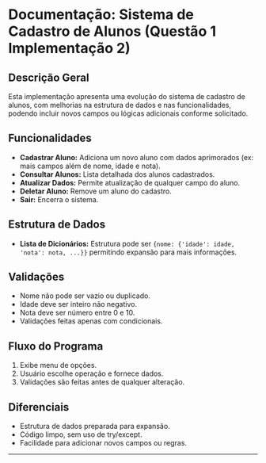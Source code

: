 # Documentação: Sistema de Cadastro de Alunos (Questão 1 Implementação 2)

## Descrição Geral
Esta implementação apresenta uma evolução do sistema de cadastro de alunos, com melhorias na estrutura de dados e nas funcionalidades, podendo incluir novos campos ou lógicas adicionais conforme solicitado.

## Funcionalidades
- **Cadastrar Aluno:** Adiciona um novo aluno com dados aprimorados (ex: mais campos além de nome, idade e nota).
- **Consultar Alunos:** Lista detalhada dos alunos cadastrados.
- **Atualizar Dados:** Permite atualização de qualquer campo do aluno.
- **Deletar Aluno:** Remove um aluno do cadastro.
- **Sair:** Encerra o sistema.

## Estrutura de Dados
- **Lista de Dicionários:** Estrutura pode ser `{nome: {'idade': idade, 'nota': nota, ...}}` permitindo expansão para mais informações.

## Validações
- Nome não pode ser vazio ou duplicado.
- Idade deve ser inteiro não negativo.
- Nota deve ser número entre 0 e 10.
- Validações feitas apenas com condicionais.

## Fluxo do Programa
1. Exibe menu de opções.
2. Usuário escolhe operação e fornece dados.
3. Validações são feitas antes de qualquer alteração.

## Diferenciais
- Estrutura de dados preparada para expansão.
- Código limpo, sem uso de try/except.
- Facilidade para adicionar novos campos ou regras.

---
